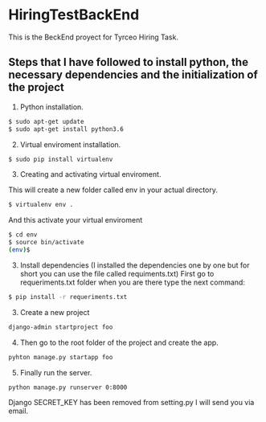 # HiringTestBackEnd

This is the BeckEnd proyect for Tyrceo Hiring Task.

## Steps that I have followed to install python, the necessary dependencies and the initialization of the project

1. Python installation.

```bash
$ sudo apt-get update
$ sudo apt-get install python3.6
```

2. Virtual enviroment installation.

```bash
$ sudo pip install virtualenv
```

3. Creating and activating virtual enviroment.

This will create a new folder called env in your actual directory.
```bash
$ virtualenv env .
```

And this activate your virtual enviroment
```bash
$ cd env
$ source bin/activate
(env)$
```

3. Install dependencies (I installed the dependencies one by one but for short you can use the file called requiments.txt)
First go to requeriments.txt folder when you are there type the next command:

```bash
$ pip install -r requeriments.txt
```

3. Create a new project

```bash
django-admin startproject foo
```

4. Then go to the root folder of the project and create the app.

```bash
pyhton manage.py startapp foo
```

5. Finally run the server.

```bash
python manage.py runserver 0:8000
```


Django SECRET_KEY has been removed from setting.py I will send you via email.
